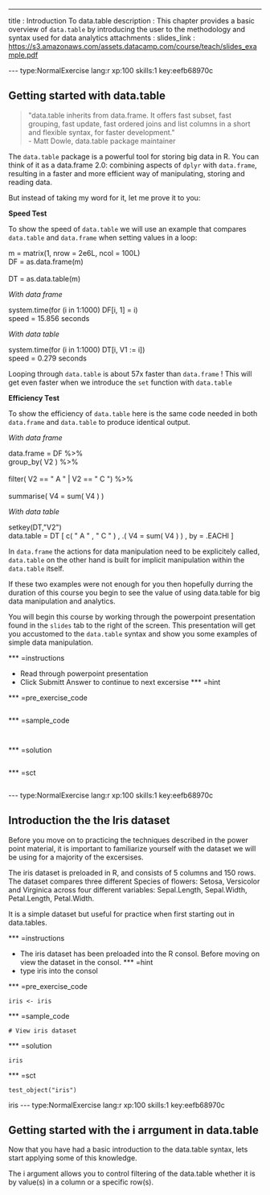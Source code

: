---
title       : Introduction To data.table
description : This chapter provides a basic overview of `data.table` by introducing the user to the methodology and syntax used for data analytics
attachments :
  slides_link : https://s3.amazonaws.com/assets.datacamp.com/course/teach/slides_example.pdf

--- type:NormalExercise lang:r xp:100 skills:1 key:eefb68970c
## Getting started with data.table

> "data.table inherits from data.frame. It offers fast subset, fast grouping, fast update, fast ordered joins and list columns in a short and flexible syntax, for faster development."
    <br>- Matt Dowle, data.table package maintainer   </br>                                                                                                          

The `data.table` package is a powerful tool for storing big data in R. You can think of it as a data.frame 2.0: combining aspects of `dplyr` with `data.frame`, resulting in a faster and more efficient way of manipulating, storing and reading data. 

But instead of taking my word for it, let me prove it to you:

**Speed Test**

To show the speed of `data.table` we will use an example that compares `data.table` and `data.frame` when setting values in a loop:

m = matrix(1, nrow = 2e6L, ncol = 100L)
<br> DF = as.data.frame(m) </br>
<br> DT = as.data.table(m) </br>   

*With data frame*

system.time(for (i in 1:1000) DF[i, 1] = i) 
<br> speed = 15.856 seconds </br>

*With data table*

system.time(for (i in 1:1000) DT[i, V1 := i])
<br>speed = 0.279 seconds </br>

Looping through `data.table` is about 57x faster than `data.frame` ! This will get even faster when we introduce the `set` function with `data.table` 

**Efficiency Test**

To show the efficiency of `data.table` here is the same code needed in both `data.frame` and `data.table` to produce identical output.

*With data frame*

data.frame = DF %>% 
       <br> group_by( V2 ) %>% </br>
        <br> filter( V2 == " A " | V2 == " C ") %>% </br>
        <br> summarise( V4 = sum( V4 ) ) </br>

*With data table*

setkey(DT,"V2")
<br> data.table = DT [ c( " A " , " C " ) , .( V4 = sum( V4 ) ) , by = .EACHI ]</br>


In `data.frame` the actions for data manipulation need to be explicitely called, `data.table` on the other hand is built for implicit manipulation within the `data.table` itself.


If these two examples were not enough for you then hopefully durring the duration of this course you begin to see the value of using data.table for big data manipulation and analytics.

You will begin this course by working through the powerpoint presentation found in the `slides` tab to the right of the screen. This presentation will get you accustomed to the `data.table` syntax and show you some examples of simple data manipulation. 

*** =instructions
- Read through powerpoint presentation
- Click Submitt Answer to continue to next excersise 
*** =hint


*** =pre_exercise_code
```{r}

```

*** =sample_code
```{r}


```

*** =solution
```{r}

```

*** =sct
```{r}
```

--- type:NormalExercise lang:r xp:100 skills:1 key:eefb68970c
## Introduction the the Iris dataset 

Before you move on to practicing the techniques described in the power point material, it is important to familiarize yourself with the dataset we will be using for a majority of the excersises.

The iris dataset is preloaded in R, and consists of 5 columns and 150 rows. The dataset compares three different Species of flowers: Setosa, Versicolor and Virginica across four different variables: Sepal.Length, Sepal.Width, Petal.Length, Petal.Width.

It is a simple dataset but useful for practice when first starting out in data.tables.

*** =instructions
- The iris dataset has been preloaded into the R consol. Before moving on view the dataset in the consol.
*** =hint
- type iris into the consol

*** =pre_exercise_code
```{r}
iris <- iris
```

*** =sample_code
```{r}
# View iris dataset

```

*** =solution
```{r}
iris
```

*** =sct
```{r}
test_object("iris")
```

iris
--- type:NormalExercise lang:r xp:100 skills:1 key:eefb68970c
## Getting started with the i arrgument in data.table

Now that you have had a basic introduction to the data.table syntax, lets start applying some of this knowledge.

The i argument allows you to control filtering of the data.table whether it is by value(s) in a column or a specific row(s).











